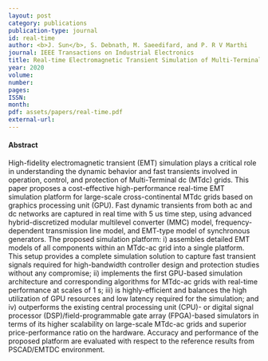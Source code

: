 ```yaml
---
layout: post
category: publications
publication-type: journal
id: real-time
author: <b>J. Sun</b>, S. Debnath, M. Saeedifard, and P. R V Marthi 
journal: IEEE Transactions on Industrial Electronics
title: Real-time Electromagnetic Transient Simulation of Multi-Terminal HVDC-AC Grids based on GPU
year: 2020
volume:
number:
pages:
ISSN:
month:
pdf: assets/papers/real-time.pdf
external-url: 
---
```


#### Abstract

High-fidelity electromagnetic transient (EMT) simulation plays a critical role in understanding the dynamic behavior and fast transients involved in operation, control, and protection of Multi-Terminal dc (MTdc) grids. This paper proposes a cost-effective high-performance real-time EMT simulation platform for large-scale cross-continental MTdc grids based on graphics processing unit (GPU). Fast dynamic transients from both ac and dc networks are captured in real time with 5 us time step, using advanced hybrid-discretized modular multilevel converter (MMC) model, frequency-dependent transmission line model, and EMT-type model of synchronous generators. The proposed simulation platform: i) assembles detailed EMT models of all components within an MTdc-ac grid into a single platform. This setup provides a complete simulation solution to capture fast transient signals required for high-bandwidth controller design and protection studies without any compromise; ii) implements the first GPU-based simulation architecture and corresponding algorithms for MTdc-ac grids with real-time performance at scales of 1 s; iii) is highly-efficient and balances the high utilization of GPU resources and low latency required for the simulation; and iv) outperforms the existing central processing unit (CPU)- or digital signal processor (DSP)/field-programmable gate array (FPGA)-based simulators in terms of its higher scalability on large-scale MTdc-ac grids and superior price-performance ratio on the hardware. Accuracy and performance of the proposed platform are evaluated with respect to the reference results from PSCAD/EMTDC environment.